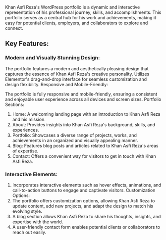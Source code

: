 Khan Asfi Reza's WordPress portfolio is a dynamic and interactive representation of his professional journey, skills, and accomplishments. This portfolio serves as a central hub for his work and achievements, making it easy for potential clients, employers, and collaborators to explore and connect.

## Key Features:

### Modern and Visually Stunning Design:
The portfolio features a modern and aesthetically pleasing design that captures the essence of Khan Asfi Reza's creative personality.
Utilizes Elementor's drag-and-drop interface for seamless customization and design flexibility.
Responsive and Mobile-Friendly:

The portfolio is fully responsive and mobile-friendly, ensuring a consistent and enjoyable user experience across all devices and screen sizes.
Portfolio Sections:

1. Home: A welcoming landing page with an introduction to Khan Asfi Reza and his mission.
2. About: Provides insights into Khan Asfi Reza's background, skills, and experiences.
3. Portfolio: Showcases a diverse range of projects, works, and achievements in an organized and visually appealing manner.
4. Blog: Features blog posts and articles related to Khan Asfi Reza's areas of expertise.
5. Contact: Offers a convenient way for visitors to get in touch with Khan Asfi Reza.

### Interactive Elements:

1. Incorporates interactive elements such as hover effects, animations, and call-to-action buttons to engage and captivate visitors.
Customization Options:
2. The portfolio offers customization options, allowing Khan Asfi Reza to update content, add new projects, and adapt the design to match his evolving style.
3. A blog section allows Khan Asfi Reza to share his thoughts, insights, and expertise with the world.
4. A user-friendly contact form enables potential clients or collaborators to reach out easily.
